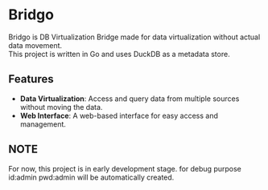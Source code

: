 # Bridgo

Bridgo is DB Virtualization Bridge made for data virtualization without actual data movement.  
This project is written in Go and uses DuckDB as a metadata store.

## Features
- **Data Virtualization**: Access and query data from multiple sources without moving the data.
- **Web Interface**: A web-based interface for easy access and management.

## NOTE
For now, this project is in early development stage.
for debug purpose id:admin pwd:admin will be automatically created.